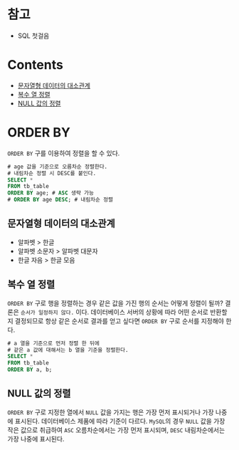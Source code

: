 # 참고

- SQL 첫걸음

# Contents

- [문자열형 데이터의 대소관계](#문자열형-데이터의-대소관계)
- [복수 열 정렬](#복수-열-정렬)
- [NULL 값의 정렬](#NULL-값의-정렬)

# ORDER BY

`ORDER BY` 구를 이용하여 정렬을 할 수 있다.

```sql
# age 값을 기준으로 오름차순 정렬한다.
# 내림차순 정렬 시 DESC를 붙인다.
SELECT *
FROM tb_table
ORDER BY age; # ASC 생략 가능
# ORDER BY age DESC; # 내림차순 정렬
```

## 문자열형 데이터의 대소관계

- 알파벳 > 한글
- 알파벳 소문자 > 알파벳 대문자
- 한글 자음 > 한글 모음

## 복수 열 정렬

`ORDER BY` 구로 행을 정렬하는 경우 같은 값을 가진 행의 순서는 어떻게 정렬이 될까? 결론은 `순서가 일정하지 않다.` 이다. 데이터베이스 서버의 상황에 따라 어떤 순서로 반환할지 결정되므로 항상 같은 순서로 결과를 얻고 싶다면 `ORDER BY` 구로 순서를 지정해야 한다.

```sql
# a 열을 기준으로 먼저 정렬 한 뒤에
# 같은 a 값에 대해서는 b 열을 기준을 정렬한다.
SELECT *
FROM tb_table
ORDER BY a, b;
```

## NULL 값의 정렬

`ORDER BY` 구로 지정한 열에서 `NULL` 값을 가지는 행은 가장 먼저 표시되거나 가장 나중에 표시된다. 데이터베이스 제품에 따라 기준이 다르다. `MySQL`의 경우 `NULL` 값을 가장 작은 값으로 취급하여 `ASC` 오름차순에서는 가장 먼저 표시되며, `DESC` 내림차순에서는 가장 나중에 표시된다.
